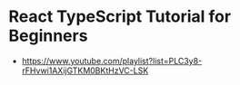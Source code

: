 # React TypeScript Tutorial for Beginners

- https://www.youtube.com/playlist?list=PLC3y8-rFHvwi1AXijGTKM0BKtHzVC-LSK